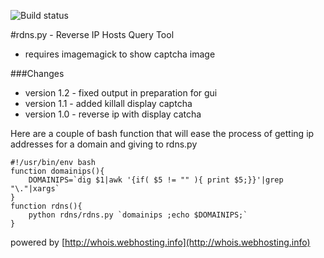 ![Build status](https://secure.travis-ci.org/gxela/rdns.py.png?branch=master)

#rdns.py - Reverse IP Hosts Query Tool

* requires imagemagick to show captcha image

###Changes
* version 1.2 - fixed output in preparation for gui
* version 1.1 - added killall display captcha
* version 1.0 - reverse ip with display catcha

Here are a couple of bash function that will ease the process of getting ip addresses for a domain and giving to rdns.py

    #!/usr/bin/env bash
    function domainips(){
        DOMAINIPS=`dig $1|awk '{if( $5 != "" ){ print $5;}}'|grep "\."|xargs`
    }
    function rdns(){
        python rdns/rdns.py `domainips ;echo $DOMAINIPS;`
    }
powered by [http://whois.webhosting.info](http://whois.webhosting.info)